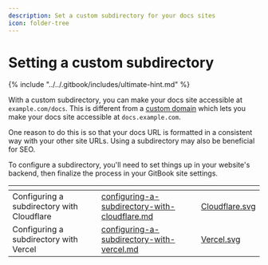 ```yaml
---
description: Set a custom subdirectory for your docs sites
icon: folder-tree
---
```


# Setting a custom subdirectory

{% include "../../.gitbook/includes/ultimate-hint.md" %}

With a custom subdirectory, you can make your docs site accessible at `example.com/docs`. This is different from a [custom domain](../custom-domain.md) which lets you make your docs site accessible at `docs.example.com`.&#x20;

One reason to do this is so that your docs URL is formatted in a consistent way with your other site URLs. Using a subdirectory may also be beneficial for SEO.

To configure a subdirectory, you'll need to set things up in your website's backend, then finalize the process in your GitBook site settings.

<table data-view="cards"><thead><tr><th></th><th data-hidden data-card-target data-type="content-ref"></th><th data-hidden data-card-cover data-type="files"></th></tr></thead><tbody><tr><td>Configuring a subdirectory with Cloudflare</td><td><a href="configuring-a-subdirectory-with-cloudflare.md">configuring-a-subdirectory-with-cloudflare.md</a></td><td><a href="../../.gitbook/assets/Cloudflare.svg">Cloudflare.svg</a></td></tr><tr><td>Configuring a subdirectory with Vercel</td><td><a href="configuring-a-subdirectory-with-vercel.md">configuring-a-subdirectory-with-vercel.md</a></td><td><a href="../../.gitbook/assets/Vercel.svg">Vercel.svg</a></td></tr></tbody></table>

